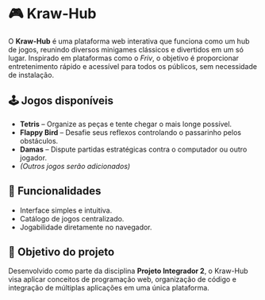 # 🎮 Kraw-Hub

O **Kraw-Hub** é uma plataforma web interativa que funciona como um hub de jogos, reunindo diversos minigames clássicos e divertidos em um só lugar. Inspirado em plataformas como o *Friv*, o objetivo é proporcionar entretenimento rápido e acessível para todos os públicos, sem necessidade de instalação.

## 🕹️ Jogos disponíveis

* **Tetris** – Organize as peças e tente chegar o mais longe possível.
* **Flappy Bird** – Desafie seus reflexos controlando o passarinho pelos obstáculos.
* **Damas** – Dispute partidas estratégicas contra o computador ou outro jogador.
* *(Outros jogos serão adicionados)*

## 🚀 Funcionalidades

* Interface simples e intuitiva.
* Catálogo de jogos centralizado.
* Jogabilidade diretamente no navegador.
  
## 📌 Objetivo do projeto

Desenvolvido como parte da disciplina **Projeto Integrador 2**, o Kraw-Hub visa aplicar conceitos de programação web, organização de código e integração de múltiplas aplicações em uma única plataforma.
